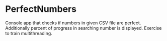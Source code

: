# PerfectNumbers
Console app that checks if numbers in given CSV file are perfect. Additionally percent of progress in searching number is displayed. Exercise to train multithreading.
